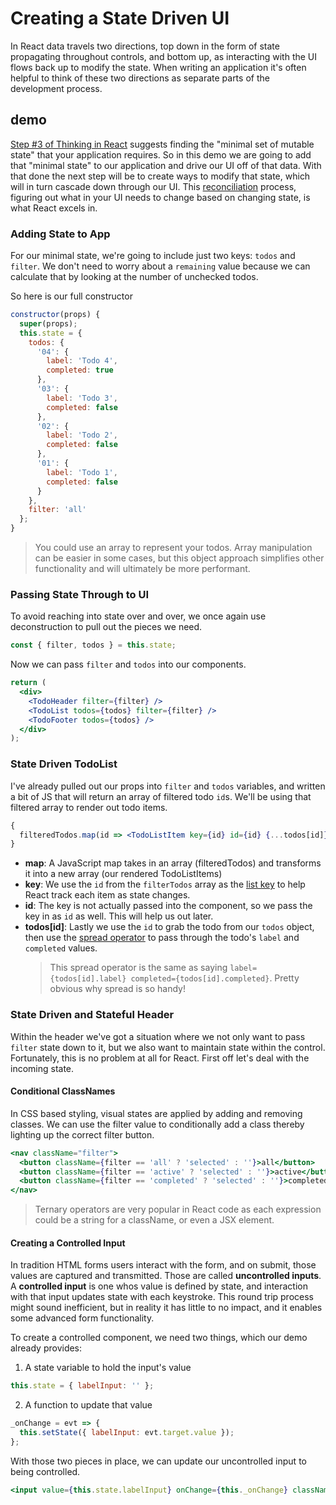 # Creating a State Driven UI

In React data travels two directions, top down in the form of state propagating throughout controls, and bottom up, as interacting with the UI flows back up to modify the state. When writing an application it's often helpful to think of these two directions as separate parts of the development process.

## demo

[Step #3 of Thinking in React](https://reactjs.org/docs/thinking-in-react.html) suggests finding the "minimal set of mutable state" that your application requires. So in this demo we are going to add that "minimal state" to our application and drive our UI off of that data. With that done the next step will be to create ways to modify that state, which will in turn cascade down through our UI. This [reconciliation](https://reactjs.org/docs/reconciliation.html) process, figuring out what in your UI needs to change based on changing state, is what React excels in.

### Adding State to App

For our minimal state, we're going to include just two keys: `todos` and `filter`. We don't need to worry about a `remaining` value because we can calculate that by looking at the number of unchecked todos.

So here is our full constructor

```jsx
constructor(props) {
  super(props);
  this.state = {
    todos: {
      '04': {
        label: 'Todo 4',
        completed: true
      },
      '03': {
        label: 'Todo 3',
        completed: false
      },
      '02': {
        label: 'Todo 2',
        completed: false
      },
      '01': {
        label: 'Todo 1',
        completed: false
      }
    },
    filter: 'all'
  };
}
```

> You could use an array to represent your todos. Array manipulation can be easier in some cases, but this object approach simplifies other functionality and will ultimately be more performant.

### Passing State Through to UI

To avoid reaching into state over and over, we once again use deconstruction to pull out the pieces we need.

```jsx
const { filter, todos } = this.state;
```

Now we can pass `filter` and `todos` into our components.

```jsx
return (
  <div>
    <TodoHeader filter={filter} />
    <TodoList todos={todos} filter={filter} />
    <TodoFooter todos={todos} />
  </div>
);
```

### State Driven TodoList

I've already pulled out our props into `filter` and `todos` variables, and written a bit of JS that will return an array of filtered todo `id`s. We'll be using that filtered array to render out todo items.

```jsx
{
  filteredTodos.map(id => <TodoListItem key={id} id={id} {...todos[id]} />);
}
```

- **map**: A JavaScript map takes in an array (filteredTodos) and transforms it into a new array (our rendered TodoListItems)
- **key**: We use the `id` from the `filterTodos` array as the [list key](https://reactjs.org/docs/lists-and-keys.html) to help React track each item as state changes.
- **id**: The key is not actually passed into the component, so we pass the key in as `id` as well. This will help us out later.
- **todos[id]**: Lastly we use the `id` to grab the todo from our `todos` object, then use the [spread operator](https://developer.mozilla.org/en-US/docs/Web/JavaScript/Reference/Operators/Spread_syntax) to pass through the todo's `label` and `completed` values.
  > This spread operator is the same as saying `label={todos[id].label} completed={todos[id].completed}`. Pretty obvious why spread is so handy!

### State Driven and Stateful Header

Within the header we've got a situation where we not only want to pass `filter` state down to it, but we also want to maintain state within the control. Fortunately, this is no problem at all for React. First off let's deal with the incoming state.

#### Conditional ClassNames

In CSS based styling, visual states are applied by adding and removing classes. We can use the filter value to conditionally add a class thereby lighting up the correct filter button.

```jsx
<nav className="filter">
  <button className={filter == 'all' ? 'selected' : ''}>all</button>
  <button className={filter == 'active' ? 'selected' : ''}>active</button>
  <button className={filter == 'completed' ? 'selected' : ''}>completed</button>
</nav>
```

> Ternary operators are very popular in React code as each expression could be a string for a className, or even a JSX element.

#### Creating a Controlled Input

In tradition HTML forms users interact with the form, and on submit, those values are captured and transmitted. Those are called **uncontrolled inputs**. A **controlled input** is one whos value is defined by state, and interaction with that input updates state with each keystroke. This round trip process might sound inefficient, but in reality it has little to no impact, and it enables some advanced form functionality.

To create a controlled component, we need two things, which our demo already provides:

1. A state variable to hold the input's value

```jsx
this.state = { labelInput: '' };
```

2. A function to update that value

```jsx
_onChange = evt => {
  this.setState({ labelInput: evt.target.value });
};
```

With those two pieces in place, we can update our uncontrolled input to being controlled.

```jsx
<input value={this.state.labelInput} onChange={this._onChange} className="textfield" placeholder="add todo" />
```
